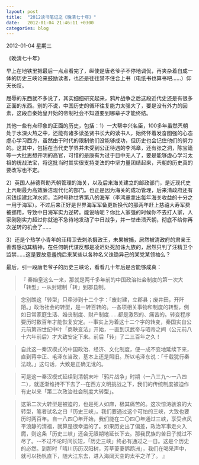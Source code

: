 ```yaml
---
layout: post
title:  "2012读书笔记之《晚清七十年》"
date:   2012-01-04 21:46:11 +0300
categories: blog
---
```

2012-01-04 星期三

《晚清七十年》

早上在地铁里把最后一点点看完了，纵使是唐老爷子不停地调侃，再夹杂着自成一体的历史三峡论来鼓励读者，也还是往往禁不住合上书（电纸书也算书吧……）仰天长叹。

屈辱的东西就不多说了，其实细细研究起来，鸦片战争之后这段近代史还是有很多正面的东西。别的不说，中国历史的循环往复能力太强大了，要是没有外力的因素，这段自秦始皇开始的帝制社会不知道要到哪辈子才能终结。

其他一些有点印象的正面的历史，包括：1）一大帮中兴名臣，100多年虽然兲朝处于水深火热之中，还能有诸多读圣贤书长大的读书人，始终怀着发奋图强的心态虚心学习西方，虽然由于时代的限制他们没能够成功，但历史也会记住他们的努力的。这其中，包括在当代史学界并未受到公正待遇的李鸿章，还有张之洞，陈宝箴等一大批思想开明的高官，可惜的是康有为过于目中无人了，要是能够虚心学习太祖的统战法宝，将这批当时其实很支持变法的中坚力量团结起来，兲朝的历史真的要改写也不定。

2）英国人赫德帮助兲朝管理的海关，以及后来海关建立的邮政部门，是近现代史上兲朝最为高效廉洁现代化的部门。也正是因为海关的成功管理，后来清政府还有闲钱组建北洋水师，当时号称世界第八的海军（李鸿章拿出每年海关收益的十分之一用于海军）。不过后来正好是世界海军军备更新换代的那两年赶上慈禧大寿军费被挪用，导致中日海军实力逆转。能说啥呢？你比人家强的时候你不去打人家，人家刚刚实力超过你就迫不急待地发动了中日战争，并一举击溃兲朝，彻底不给你再次逆转的机会了……

3）还是个热学小青年的汪精卫去刺杀摄政王，未果被捕，居然被清政府的肃亲王善耆感动其精神，在任何朝代谋反都是凌迟处死加诛九族的，居然只判了汪精卫个监禁……这是要故意羞愧后来某些以各种名义诛锄异己的某党某领袖么？

最后，引一段唐老爷子的历史三峡论，看看几十年后是否能够成真：

>『 秦始皇这么一来，那就是两千多年前的中国政治社会制度的第一次大「转型」--从封建制「转」到郡县制。

>您别瞧这「转型」只牵涉到十二个字：「废封建，立郡县；废井田，开阡陌。」政治社会的转型，是一转百转的。--各项相关事物和制度的转型，例如日常家庭生活、婚丧制度、财产制度……都是激烈的、痛苦的。转变程序要历时数百年才能恢复安定。--事实上为着这十二个字的转变，秦国实自公元前第四世纪中叶「商鞅变法」开始，一直到汉武帝与昭帝之间（公元前八十六年前后）才大致安定下来。前后「转」了二三百年之久！

>自此这一秦汉模式的中国政治、经济、文化制度，便一成不变地延续下来，直到蒋中正、毛泽东当政，基本上还是照旧。所以毛泽东说：「千载犹行秦法政。」这句话，大致是正确无讹的。

>可是这一秦汉模式延续到清朝末叶「鸦片战争」时期（一八三九～一八四二），就逐渐维持不下去了--在西方文明挑战之下，我们的传统制度被迫作有史以来「第二次政治社会制度大转型」。

>这第二次大转型是被迫的，也是死人如麻，极其痛苦的。这次惊涛骇浪的大转型，笔者试名之曰「历史三峡」。我们要通过这个可怕的三峡，大致也要历时两百年。自一八四〇年开始，我们能在二〇四〇年通过三峡，享受点风平浪静的清福，就算是很幸运的了。如果历史出了偏差，政治军事走火入魔，则这条「历史三峡」还会无限期地延长下去。那我民族的苦日子就过不尽了。--不过不论时间长短，「历史三峡」终必有通过之一日。这是个历史的必然。到那时「晴川历历汉阳树，芳草萋萋鹦鹉洲」，我们在喝采声中，就可以扬帆直下，随大江东去，进入海阔天空的太平之洋了。
』

